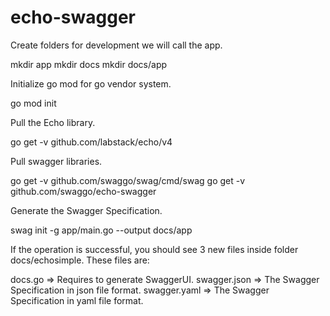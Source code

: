 # echo-swagger
Create folders for development we will call the app.

mkdir app
mkdir docs
mkdir docs/app

Initialize go mod for go vendor system.

go mod init

Pull the Echo library.

go get -v github.com/labstack/echo/v4

Pull swagger libraries.

go get -v github.com/swaggo/swag/cmd/swag
go get -v github.com/swaggo/echo-swagger

Generate the Swagger Specification.

swag init -g app/main.go --output docs/app

If the operation is successful, you should see 3 new files inside folder docs/echosimple. These files are:

docs.go => Requires to generate SwaggerUI.
swagger.json => The Swagger Specification in json file format.
swagger.yaml => The Swagger Specification in yaml file format.